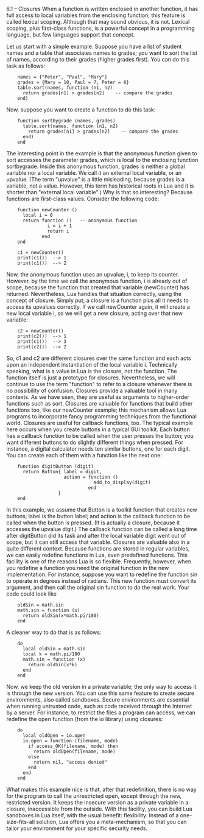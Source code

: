 6.1 – Closures
When a function is written enclosed in another function, it has full access to local variables from the enclosing function; this feature is called lexical scoping. Although that may sound obvious, it is not. Lexical scoping, plus first-class functions, is a powerful concept in a programming language, but few languages support that concept.

Let us start with a simple example. Suppose you have a list of student names and a table that associates names to grades; you want to sort the list of names, according to their grades (higher grades first). You can do this task as follows:
```
    names = {"Peter", "Paul", "Mary"}
    grades = {Mary = 10, Paul = 7, Peter = 8}
    table.sort(names, function (n1, n2)
      return grades[n1] > grades[n2]    -- compare the grades
    end)
```
Now, suppose you want to create a function to do this task:
```
    function sortbygrade (names, grades)
      table.sort(names, function (n1, n2)
        return grades[n1] > grades[n2]    -- compare the grades
      end)
    end
```
The interesting point in the example is that the anonymous function given to sort accesses the parameter grades, which is local to the enclosing function sortbygrade. Inside this anonymous function, grades is neither a global variable nor a local variable. We call it an external local variable, or an upvalue. (The term "upvalue" is a little misleading, because grades is a variable, not a value. However, this term has historical roots in Lua and it is shorter than "external local variable".)
Why is that so interesting? Because functions are first-class values. Consider the following code:
```
    function newCounter ()
      local i = 0
      return function ()   -- anonymous function
               i = i + 1
               return i
             end
    end
    
    c1 = newCounter()
    print(c1())  --> 1
    print(c1())  --> 2
```
Now, the anonymous function uses an upvalue, i, to keep its counter. However, by the time we call the anonymous function, i is already out of scope, because the function that created that variable (newCounter) has returned. Nevertheless, Lua handles that situation correctly, using the concept of closure. Simply put, a closure is a function plus all it needs to access its upvalues correctly. If we call newCounter again, it will create a new local variable i, so we will get a new closure, acting over that new variable:
```
    c2 = newCounter()
    print(c2())  --> 1
    print(c1())  --> 3
    print(c2())  --> 2
```
So, c1 and c2 are different closures over the same function and each acts upon an independent instantiation of the local variable i. Technically speaking, what is a value in Lua is the closure, not the function. The function itself is just a prototype for closures. Nevertheless, we will continue to use the term "function" to refer to a closure whenever there is no possibility of confusion.
Closures provide a valuable tool in many contexts. As we have seen, they are useful as arguments to higher-order functions such as sort. Closures are valuable for functions that build other functions too, like our newCounter example; this mechanism allows Lua programs to incorporate fancy programming techniques from the functional world. Closures are useful for callback functions, too. The typical example here occurs when you create buttons in a typical GUI toolkit. Each button has a callback function to be called when the user presses the button; you want different buttons to do slightly different things when pressed. For instance, a digital calculator needs ten similar buttons, one for each digit. You can create each of them with a function like the next one:
```
    function digitButton (digit)
      return Button{ label = digit,
                     action = function ()
                                add_to_display(digit)
                              end
                   }
    end
```
In this example, we assume that Button is a toolkit function that creates new buttons; label is the button label; and action is the callback function to be called when the button is pressed. (It is actually a closure, because it accesses the upvalue digit.) The callback function can be called a long time after digitButton did its task and after the local variable digit went out of scope, but it can still access that variable.
Closures are valuable also in a quite different context. Because functions are stored in regular variables, we can easily redefine functions in Lua, even predefined functions. This facility is one of the reasons Lua is so flexible. Frequently, however, when you redefine a function you need the original function in the new implementation. For instance, suppose you want to redefine the function sin to operate in degrees instead of radians. This new function must convert its argument, and then call the original sin function to do the real work. Your code could look like
```
    oldSin = math.sin
    math.sin = function (x)
      return oldSin(x*math.pi/180)
    end
```
A cleaner way to do that is as follows:
```
    do
      local oldSin = math.sin
      local k = math.pi/180
      math.sin = function (x)
        return oldSin(x*k)
      end
    end
```
Now, we keep the old version in a private variable; the only way to access it is through the new version.
You can use this same feature to create secure environments, also called sandboxes. Secure environments are essential when running untrusted code, such as code received through the Internet by a server. For instance, to restrict the files a program can access, we can redefine the open function (from the io library) using closures:
```
    do
      local oldOpen = io.open
      io.open = function (filename, mode)
        if access_OK(filename, mode) then
          return oldOpen(filename, mode)
        else
          return nil, "access denied"
        end
      end
    end
```
What makes this example nice is that, after that redefinition, there is no way for the program to call the unrestricted open, except through the new, restricted version. It keeps the insecure version as a private variable in a closure, inaccessible from the outside. With this facility, you can build Lua sandboxes in Lua itself, with the usual benefit: flexibility. Instead of a one-size-fits-all solution, Lua offers you a meta-mechanism, so that you can tailor your environment for your specific security needs.